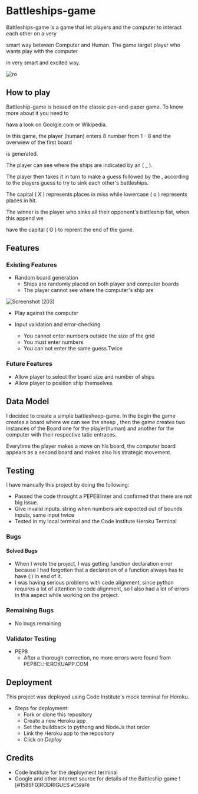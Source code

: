 # Battleships-game

Battleships-game is a game that let  players and the computer to interact each other on a very

smart way between Computer and Human. The game target player who wants  play with the computer
 
in very smart and excited way.



![ro](https://github.com/RodriguesIsrael/A-Battleships-game/assets/122437243/1633e933-9346-4d56-97db-26091400a2c7)


## How to play

Battleship-game is bessed on the classic pen-and-paper game. To know more about it you need to

hava a look on Goolgle.com or Wikipedia.

In this game, the player (human) enters 8 number from 1 - 8 and the overwiew of the first board

is generated.

The player can see where the ships are indicated by an ( _ ).

The player then takes it in turn to make a guess followed by the , according to the players guess to try to sink each other's battleships.

The capital ( X ) represents places in miss while lowercase ( o ) represents places in hit.

The winner is the player who sinks all their opponent's  battleship fist, when this append we
 
have the capital ( O ) to reprent the end of the game.


## Features


### Existing Features
  * Random board generation
    * Ships are randomly placed on both player and computer boards
    * The player cannot see where the computer's ship are 


![Screenshot (203)](https://github.com/RodriguesIsrael/A-Battleships-game/assets/122437243/ef114283-5c03-4f40-b611-60b63c0143d8)

  * Play against the computer 
  
  * Input validation and error-checking
    * You cannot enter numbers outside the size of the grid
    * You must enter numbers
    * You can not enter the same guess Twice

### Future Features

  * Allow player to select the board size and number of ships
  * Allow player to position ship themselves

## Data Model

I decided to create a simple battlesheep-game. In the begin  the game creates a board where we can see the sheep , then the game creates two instances of the Board one for the player(human) and another for the computer with  their respective tatic entraces.

Everytime the player makes a move on his board, the computer board appears as a second board and makes also his strategic movement.

## Testing
I have manually this project by doing the following:
 
  * Passed the code throught a PEPE8linter and confirmed that there are not big issue.
  * Give invalid inputs: string when numbers are expected out of bounds inputs, same input twice
  * Tested in my local terminal and the Code Institute Heroku Terminal

### Bugs

#### Solved Bugs
  * When I wrote the project, I was getting function declaration  error because I had forgotten 
  that a declaration of a function always has to have (:) in end of it.
  * I was having serious problems with code alignment, since python requires a lot of attention to code alignment, so I also had a lot of errors in this aspect while working on the project.
### Remaining Bugs
  * No bugs remaining

### Validator Testing
  * PEP8
    *  After a thorough correction, no more errors were found from PEP8CI.HEROKUAPP.COM

## Deployment

This project was deployed using Code Institute's mock terminal for Heroku.
  * Steps for deployment:
      *  Fork or clone this repository
      *  Create a new Heroku app
      *  Set the buildback to pythong and NodeJs that order
      *  Link the Heroku app to the repository
      *  Click on *Deploy*

## Credits
  * Code Institute for the deployment terminal
  * Google and other internet source for details of the Battleship game
![#1589F0]RODRIGUES `#1589F0`
